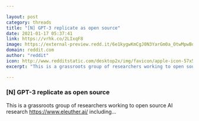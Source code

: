 ```yaml
---

layout: post
category: threads
title: "[N] GPT-3 replicate as open source"
date: 2021-01-17 05:37:41
link: https://vrhk.co/2LIxqF8
image: https://external-preview.redd.it/6e1kygwKmCgJ0N3YarGm0a_OtwMpwBqM-SHBoPbBEuk.jpg?width=1008&height=527.748691099&auto=webp&crop=1008:527.748691099,smart&s=d4365998ddb0a6e91223972a6d6379591c311e14
domain: reddit.com
author: "reddit"
icon: http://www.redditstatic.com/desktop2x/img/favicon/apple-icon-57x57.png
excerpt: "This is a grassroots group of researchers working to open source AI research [<https://www.eleuther.ai/>](<https://www.eleuther.ai/>) including..."

---
```


### [N] GPT-3 replicate as open source

This is a grassroots group of researchers working to open source AI research [<https://www.eleuther.ai/>](<https://www.eleuther.ai/>) including...